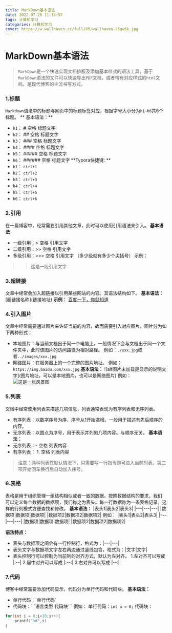 ```yaml
---
title: MarkDown基本语法
date: 2022-07-20 11:18:57
tags: 计算机学习
categories: 计算机学习
cover: https://w.wallhaven.cc/full/85/wallhaven-85gw6k.jpg 
---
```


# MarkDown基本语法
> `MarkDown`是一个快速实现文档排版及添加基本样式的语法工具，基于`MarkDown`语法的文件可以快速导出`PDF`文档，或者带有对应样式的`html`文档。是现代博客的主流书写方式。

### 1.标题
`Markdown`语法中的标题与网页中的标题标签对应，根据字号大小分为`h1~h6`共6个标题。
** 基本语法：**
- `h1`： \# 空格 标题文字
- `h2`： \## 空格 标题文字
- `h3`： \### 空格 标题文字
- `h4`： \#### 空格 标题文字
- `h5`： \##### 空格 标题文字
- `h6`： \###### 空格 标题文字
**Typora快捷键: **
- `h1`： `ctrl+1`
- `h2`： `ctrl+2`
- `h3`： `ctrl+3`
- `h4`： `ctrl+4`
- `h5`： `ctrl+5`
- `h6`： `ctrl+6`

### 2.引用
在一篇博客中，经常需要引用其他文章，此时可以使用引用语法来引入。
**基本语法**
- 一级引用：\> 空格 引用文字
- 二级引用：\>> 空格 引用文字
- 多级引用：\>>> 空格 引用文字 （多少级就有多少个尖括号）
示例：
>> 这是一段引用文字

### 3.超链接
文章中经常会加入超链接以引用某些网站的内容。其语法结构如下。
**基本语法：**
\[超链接名称](链接地址)
**示例：**
[百度一下，你就知道](https://www.baidu.com)

### 4.引入图片
文章中经常需要通过图片来佐证当前的内容，故而需要引入对应图片。图片分为如下两种形式：
- 本地图片：与当前文档出于同一个电脑上，一般情况下会与文档出于同一个文件夹中，此时该图片的访问路径为相对路径。
例如：`./xxx.jpg`或者`../images/xxx.jpg`
- 网络图片：在服务器上的一个完整的图片地址。
例如：`https://img.baidu.com/xxx.jpg`
**基本语法：**
\!\[alt图片未加载是显示的说明文字](图片地址，可以是本地图片，也可以是网络图片)
例如：
![这是一张风景图](https://xxxxx.com)

### 5.列表
文档中经常使用列表来描述几项信息，列表通常表现为有序列表和无序列表。
- 有序列表：以数字序号为序，序号从1开始递增。一般用于描述有先后顺序的内容。
- 无序列表：以圆点为序号，用于表示并列的几项内容。与顺序无关。
**基本语法：**
- 无序列表：\- 空格 列表内容
- 有序列表： 1. 空格 列表内容
>注意：两种列表在默认情况下，只需要写一行指令即可进入当前列表，第二项开始回车换行后自动加入序号。


### 6.表格
表格是用于组织管理一组结构相似或者一致的数据。按照数据结构的要求，我们 可以定义每个数据的数据项，我们称之为表头。每一行数据称为一条表格记录。这样的行列模式方便查找和修改。
**基本语法：**
\|表头1|表头2|表头3|
\|---|---|---|
\|数据项|数据项|数据项|
\|数据项2|数据项2|数据项2|
例如：
|表头1|表头2|表头3|
|---|---|---|
|数据项|数据项|数据项|
|数据项2|数据项2|数据项2|

**语法特点：**
- 表头与数据项之间会有一行控制行，格式为：|---|---|
- 表头文字与数据项文字左右两边通过竖线包含，格式为：|文字|文字|
- 表头控制行可以控制为当前列的对齐方式，默认为左对齐。
1.左对齐可以写成 |:--|
2.居中对齐可以写成 |:--:|
3.右对齐可以写成 |--:|

### 7.代码
博客中经常需要添加代码显示，代码分为单行代码和代码块。
**基本语法：**
- 单行代码：\`单行代码\`
- 代码块：\`\`\`语言类型 代码块\`\`\`
例如：
单行代码：`int a = 0;`
代码块：
```c
for(int i = 0;i<10;i++){
	printf("%d",i)
}
```





















